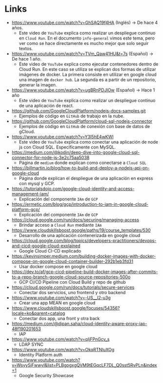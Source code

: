 # Links

- https://www.youtube.com/watch?v=GhSAQ19f4HA (Inglés) -> De hace 4 años.
    - Este video de `YouTube` explica como realizar un despliegue continuo en `Cloud Run`. En el documento `info-general` vimos este tema, pero ver como se hace directamente es mucho mejor que solo seguir textos.
- https://www.youtube.com/watch?v=TVm_Qaw41HU&t=7s (Español) -> De hace 1 año.
    - Este video de `YouTube` explica como ejecutar contenedores dentro de Cloud Run. En este caso se utiliza se explican dos formas de utilizar imágenes de docker. La primera consiste en utilizar en google cloud una imagen de `docker hub`. La segunda es a partir de un repositorio, generar la imagen.
- https://www.youtube.com/watch?v=ugBRnPDJIOw (Español) -> Hace 1 año
    - Este video de `YouTube` explica como realizar un despliegue continuo de una aplicación de react.
- https://github.com/GoogleCloudPlatform/nodejs-docs-samples.git
    - Ejemplos de código en `GitHub` de trabajo en la nube.
- https://github.com/GoogleCloudPlatform/cloud-sql-nodejs-connector
    - Ejemplos de código en `GitHub` de conexión con base de datos de gCloud.
- https://www.youtube.com/watch?v=Y3I5hE4wKWI
    - Este video de `YouTube` explica como conectar una aplicación de node js con Cloud SQL. Específicamente con MySQL.
- https://medium.com/@kodin/deep-dive-into-google-cloud-sql-connector-for-node-js-3e2c75aa5038
    - Página de `medium` donde explican como conectarse a `Cloud SQL`
- https://billmartin.io/blog/how-to-build-and-deploy-a-nodejs-api-on-google-cloud
    - Página donde explican el despliegue de una aplicación en express con mysql y GCP.
- https://tutorialsdojo.com/google-cloud-identity-and-access-management-iam/
    - Explicación del componente `IAm` de `GCP`
- https://ermetic.com/blog/gcp/introduction-to-iam-in-google-cloud-platform-gcp/
    - Explicación del componente `IAm` de `GCP`
- https://cloud.google.com/run/docs/securing/managing-access
    - Brindar acceso a `Cloud Run` mediante `IAm`
- https://www.cloudskillsboost.google/paths/19/course_templates/530
    - Desarrollo de una aplicación contenerizada en google cloud
- https://cloud.google.com/blog/topics/developers-practitioners/devops-and-cicd-google-cloud-explained
    - Google Cloud CI-CD explicado
- https://kevinsimper.medium.com/building-docker-images-with-docker-compose-on-google-cloud-container-builder-292b1eb3fd31
    - Usar docker compose en google cloud
- https://dev.to/af/gcp-cicd-pipeline-build-docker-images-after-commits-to-a-repo-branch-google-cloud-source-repositories-500o
    - GCP CI/CD Pipeline con Cloud Build y repo de github
- https://cloud.google.com/run/docs/tutorials/secure-services
    - Conectar dos servicios, uno frontend y otro backend
- https://www.youtube.com/watch?v=-US__I2-u3g
    - Crear una app MEAN en google cloud
- https://www.cloudskillsboost.google/focuses/54356?locale=ko&parent=catalog
    - Conectar dos app, una front y otra back
- https://medium.com/@dipan.saha/cloud-identity-aware-proxy-iap-48f190201653
    - IAP
- https://www.youtube.com/watch?v=qIjFPnGcv_s
    - LDAP SYNC
- https://www.youtube.com/watch?v=OkqRTNluXOg
    - Identity Platform auth
- https://www.youtube.com/watch?v=WsyySjFwwyI&list=PLBgogxgQVM9tEGqcLF7DL_Q0sst5RvPLn&index=1
    - Google Security Showcase